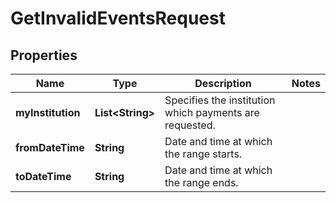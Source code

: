 
# GetInvalidEventsRequest

## Properties
Name | Type | Description | Notes
------------ | ------------- | ------------- | -------------
**myInstitution** | **List&lt;String&gt;** | Specifies the institution which payments are requested. | 
**fromDateTime** | **String** | Date and time at which the range starts. | 
**toDateTime** | **String** | Date and time at which the range ends. | 



